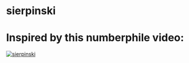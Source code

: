 # sierpinski
# Inspired by this numberphile video:
[![sierpinski](https://img.youtube.com/vi/FnRhnZbDprE/0.jpg)](https://www.youtube.com/watch?v=FnRhnZbDprE&t=165s)
